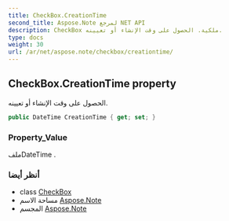 ```yaml
---
title: CheckBox.CreationTime
second_title: Aspose.Note لمرجع NET API
description: CheckBox ملكية. الحصول على وقت الإنشاء أو تعيينه.
type: docs
weight: 30
url: /ar/net/aspose.note/checkbox/creationtime/
---
```

## CheckBox.CreationTime property

الحصول على وقت الإنشاء أو تعيينه.

```csharp
public DateTime CreationTime { get; set; }
```

### Property_Value

ملفDateTime .

### أنظر أيضا

* class [CheckBox](../)
* مساحة الاسم [Aspose.Note](../../checkbox/)
* المجسم [Aspose.Note](../../../)


